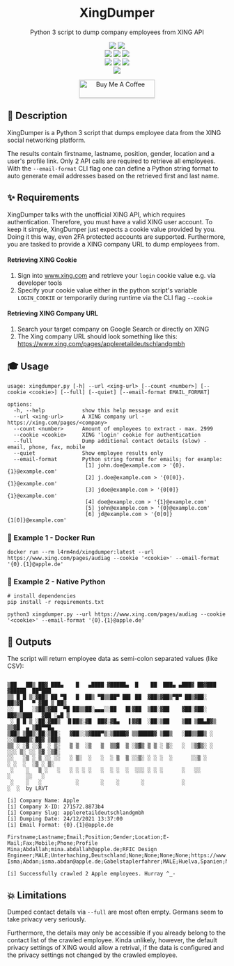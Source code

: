 <div align="center" width="100%">
    <h1>XingDumper</h1>
    <p>Python 3 script to dump company employees from XING API</p><p>
    <a target="_blank" href="https://github.com/l4rm4nd"><img src="https://img.shields.io/badge/maintainer-LRVT-orange" /></a>
    <a target="_blank" href="https://GitHub.com/l4rm4nd/XingDumper/graphs/contributors/"><img src="https://img.shields.io/github/contributors/l4rm4nd/XingDumper.svg" /></a><br>
    <a target="_blank" href="https://GitHub.com/l4rm4nd/XingDumper/commits/"><img src="https://img.shields.io/github/last-commit/l4rm4nd/XingDumper.svg" /></a>
    <a target="_blank" href="https://GitHub.com/l4rm4nd/XingDumper/issues/"><img src="https://img.shields.io/github/issues/l4rm4nd/XingDumper.svg" /></a>
    <a target="_blank" href="https://github.com/l4rm4nd/XingDumper/issues?q=is%3Aissue+is%3Aclosed"><img src="https://img.shields.io/github/issues-closed/l4rm4nd/XingDumper.svg" /></a><br>
        <a target="_blank" href="https://github.com/l4rm4nd/XingDumper/stargazers"><img src="https://img.shields.io/github/stars/l4rm4nd/XingDumper.svg?style=social&label=Star" /></a>
    <a target="_blank" href="https://github.com/l4rm4nd/XingDumper/network/members"><img src="https://img.shields.io/github/forks/l4rm4nd/XingDumper.svg?style=social&label=Fork" /></a>
    <a target="_blank" href="https://github.com/l4rm4nd/XingDumper/watchers"><img src="https://img.shields.io/github/watchers/l4rm4nd/XingDumper.svg?style=social&label=Watch" /></a><br>
    <a target="_blank" href="https://hub.docker.com/repository/docker/l4rm4nd/xingdumper/general"><img src="https://badgen.net/badge/icon/l4rm4nd%2Fxingdumper:latest?icon=docker&label" /></a><br><p>
    <a href="https://www.buymeacoffee.com/LRVT" target="_blank"><img src="https://www.buymeacoffee.com/assets/img/custom_images/orange_img.png" alt="Buy Me A Coffee" style="height: 41px !important;width: 174px !important;box-shadow: 0px 3px 2px 0px rgba(190, 190, 190, 0.5) !important;-webkit-box-shadow: 0px 3px 2px 0px rgba(190, 190, 190, 0.5) !important;" ></a>
</div>

## 💬 Description

XingDumper is a Python 3 script that dumps employee data from the XING social networking platform.

The results contain firstname, lastname, position, gender, location and a user's profile link. Only 2 API calls are required to retrieve all employees. With the `--email-format` CLI flag one can define a Python string format to auto generate email addresses based on the retrieved first and last name.

## ✨ Requirements

XingDumper talks with the unofficial XING API, which requires authentication. Therefore, you must have a valid XING user account. To keep it simple, XingDumper just expects a cookie value provided by you. Doing it this way, even 2FA protected accounts are supported. Furthermore, you are tasked to provide a XING company URL to dump employees from.

#### Retrieving XING Cookie

1. Sign into www.xing.com and retrieve your ``login`` cookie value e.g. via developer tools
2. Specify your cookie value either in the python script's variable ``LOGIN_COOKIE`` or temporarily during runtime via the CLI flag ``--cookie``

#### Retrieving XING Company URL

1. Search your target company on Google Search or directly on XING
2. The Xing company URL should look something like this: https://www.xing.com/pages/appleretaildeutschlandgmbh

## 🎓 Usage

````
usage: xingdumper.py [-h] --url <xing-url> [--count <number>] [--cookie <cookie>] [--full] [--quiet] [--email-format EMAIL_FORMAT]

options:
  -h, --help            show this help message and exit
  --url <xing-url>      A XING company url - https://xing.com/pages/<company>
  --count <number>      Amount of employees to extract - max. 2999
  --cookie <cookie>     XING 'login' cookie for authentication
  --full                Dump additional contact details (slow) - email, phone, fax, mobile
  --quiet               Show employee results only
  --email-format        Python string format for emails; for example:
                         [1] john.doe@example.com > '{0}.{1}@example.com'
                         [2] j.doe@example.com > '{0[0]}.{1}@example.com'
                         [3] jdoe@example.com > '{0[0]}{1}@example.com'
                         [4] doe@example.com > '{1}@example.com'
                         [5] john@example.com > '{0}@example.com'
                         [6] jd@example.com > '{0[0]}{1[0]}@example.com'
````

### 🐳 Example 1 - Docker Run

````
docker run --rm l4rm4nd/xingdumper:latest --url https://www.xing.com/pages/audiag --cookie '<cookie>' --email-format '{0}.{1}@apple.de'
````

### 🐍 Example 2 - Native Python

````
# install dependencies
pip install -r requirements.txt

python3 xingdumper.py --url https://www.xing.com/pages/audiag --cookie '<cookie>' --email-format '{0}.{1}@apple.de'
````

## 💎 Outputs

The script will return employee data as semi-colon separated values (like CSV):

````

▒██   ██▒ ██▓ ███▄    █   ▄████ ▓█████▄  █    ██  ███▄ ▄███▓ ██▓███  ▓█████  ██▀███  
▒▒ █ █ ▒░▓██▒ ██ ▀█   █  ██▒ ▀█▒▒██▀ ██▌ ██  ▓██▒▓██▒▀█▀ ██▒▓██░  ██▒▓█   ▀ ▓██ ▒ ██▒
░░  █   ░▒██▒▓██  ▀█ ██▒▒██░▄▄▄░░██   █▌▓██  ▒██░▓██    ▓██░▓██░ ██▓▒▒███   ▓██ ░▄█ ▒
 ░ █ █ ▒ ░██░▓██▒  ▐▌██▒░▓█  ██▓░▓█▄   ▌▓▓█  ░██░▒██    ▒██ ▒██▄█▓▒ ▒▒▓█  ▄ ▒██▀▀█▄  
▒██▒ ▒██▒░██░▒██░   ▓██░░▒▓███▀▒░▒████▓ ▒▒█████▓ ▒██▒   ░██▒▒██▒ ░  ░░▒████▒░██▓ ▒██▒
▒▒ ░ ░▓ ░░▓  ░ ▒░   ▒ ▒  ░▒   ▒  ▒▒▓  ▒ ░▒▓▒ ▒ ▒ ░ ▒░   ░  ░▒▓▒░ ░  ░░░ ▒░ ░░ ▒▓ ░▒▓░
░░   ░▒ ░ ▒ ░░ ░░   ░ ▒░  ░   ░  ░ ▒  ▒ ░░▒░ ░ ░ ░  ░      ░░▒ ░      ░ ░  ░  ░▒ ░ ▒░
 ░    ░   ▒ ░   ░   ░ ░ ░ ░   ░  ░ ░  ░  ░░░ ░ ░ ░      ░   ░░          ░     ░░   ░ 
 ░    ░   ░           ░       ░    ░       ░            ░               ░  ░  by LRVT                                                   

[i] Company Name: Apple
[i] Company X-ID: 271572.8873b4
[i] Company Slug: appleretaildeutschlandgmbh
[i] Dumping Date: 24/12/2021 13:37:00
[i] Email Format: {0}.{1}@apple.de

Firstname;Lastname;Email;Position;Gender;Location;E-Mail;Fax;Mobile;Phone;Profile
Mina;Abdallah;mina.abdallah@apple.de;RFIC Design Engineer;MALE;Unterhaching,Deutschland;None;None;None;None;https://www.xing.com/profile/Mina_Abdallah
Isma;Abdan;isma.abdan@apple.de;Gabelstaplerfahrer;MALE;Huelva,Spanien;None;None;None;None;https://www.xing.com/profile/Isma_Abdan

[i] Successfully crawled 2 Apple employees. Hurray ^_-
````

## 💥 Limitations

Dumped contact details via `--full` are most often empty. Germans seem to take privacy very seriously. 

Furthermore, the details may only be accessible if you already belong to the contact list of the crawled employee. Kinda unlikely, however, the default privacy settings of XING would allow a retrival, if the data is configured and the privacy settings not changed by the crawled employee.
